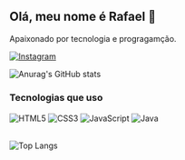 ## Olá, meu nome é Rafael 👋
Apaixonado por tecnologia e progragamção.

[![Instagram](https://img.shields.io/badge/Instagram-E4405F?style=for-the-badge&logo=instagram&logoColor=white)](https://www.instagram.com/rafael_bastoos/)

![Anurag's GitHub stats](https://github-readme-stats.vercel.app/api?username=RafaelBastos30&show_icons=true&theme=dark)

### Tecnologias que uso

<div>
    <img align="center" alt="HTML5" src="https://img.shields.io/badge/HTML5-E34F26?style=for-the-badge&logo=html5&logoColor=white" />
    <img align="center" alt="CSS3" src="https://img.shields.io/badge/CSS3-1572B6?style=for-the-badge&logo=css3&logoColor=white" />
    <img align="center" alt="JavaScript" src="https://img.shields.io/badge/JavaScript-F7DF1E?style=for-the-badge&logo=javascript&logoColor=black" />
    <img align="center" alt="Java" src="https://img.shields.io/badge/Java-ED8B00?style=for-the-badge&logo=openjdk&logoColor=white" />
</div>
<br/>

![Top Langs](https://github-readme-stats.vercel.app/api/top-langs/?username=RafaelBastos30&layout=compact)
